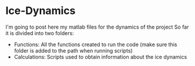 # Ice-Dynamics
I'm going to post here my matlab files for the dynamics of the project
So far it is divided into two folders:
- Functions: All the functions created to run the code (make sure this folder is added to the path when running scripts)
- Calculations: Scripts used to obtain information about the ice dynamics
